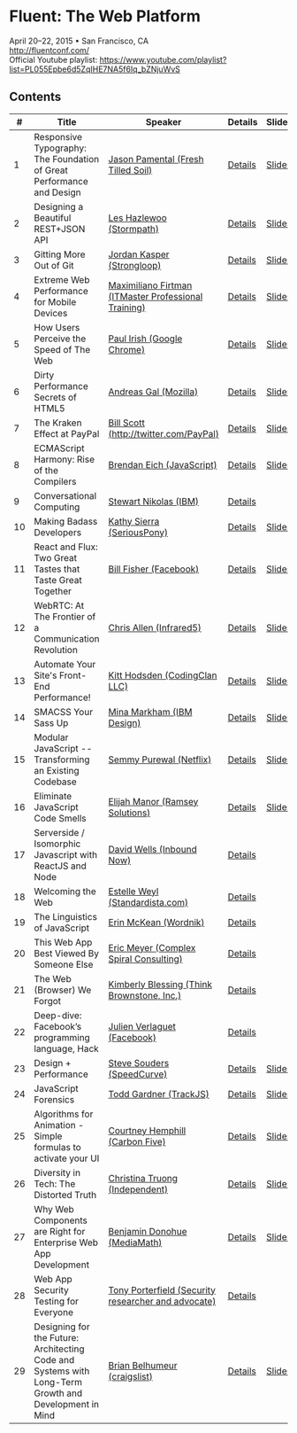 # Fluent: The Web Platform
April 20–22, 2015 • San Francisco, CA  
http://fluentconf.com/  
Official Youtube playlist: https://www.youtube.com/playlist?list=PL055Epbe6d5ZqIHE7NA5f6Iq_bZNjuWvS

## Contents
| #  | Title                                                                                                 | Speaker                                                                                  | Details                                                                                                                    | Slides                                                                                                                                              | Video                                                                                                 | Notes                                               | Rating |
|----|-------------------------------------------------------------------------------------------------------|------------------------------------------------------------------------------------------|----------------------------------------------------------------------------------------------------------------------------|-----------------------------------------------------------------------------------------------------------------------------------------------------|-------------------------------------------------------------------------------------------------------|-----------------------------------------------------|--------|
| 1  | Responsive Typography: The Foundation of Great Performance and Design                                 | [Jason Pamental (Fresh Tilled Soil)](http://www.freshtilledsoil.com/)                    | [Details](http://fluentconf.com/javascript-html-2015/public/schedule/detail/39224)                                         | [Slides](http://www.slideshare.net/jpamental)                                                                                                       | n/a                                                                                                   | [Notes](./notes/01-responsive-typography.md)        | 👍     |
| 2  | Designing a Beautiful REST+JSON API                                                                   | [Les Hazlewoo (Stormpath)](https://stormpath.com/)                                       | [Details](http://fluentconf.com/javascript-html-2015/public/schedule/detail/39033)                                         | [Slides](http://cdn.oreillystatic.com/en/assets/1/event/125/Designing%20a%20Beautiful%20REST+JSON%20API%20Presentation.pdf)                         | n/a                                                                                                   | [Notes](./notes/02-design-apis.md)                  |        |
| 3  | Gitting More Out of Git                                                                               | [Jordan Kasper (Strongloop)](http://jordankasper.com/)                                   | [Details](http://fluentconf.com/javascript-html-2015/public/schedule/detail/39088)                                         | [Slides](http://cdn.oreillystatic.com/en/assets/1/event/125/Gitting%20More%20Out%20of%20Git%20Presentation.pdf)                                     | n/a                                                                                                   | [Notes](./notes/03-gitting-git.md)                  | 👍👍   |
| 4  | Extreme Web Performance for Mobile Devices                                                            | [Maximiliano Firtman (ITMaster Professional Training)](http://www.firt.mobi/)            | [Details](http://fluentconf.com/javascript-html-2015/public/schedule/detail/39394)                                         | [Slides](http://firtman.github.io/fluent/)                                                                                                          | n/a                                                                                                   | [Notes](./notes/04-extreme-mobile-web-perf.md)      | 👍     |
| 5  | How Users Perceive the Speed of The Web                                                               | [Paul Irish (Google Chrome)](http://www.paulirish.com/)                                  | [Details](http://fluentconf.com/javascript-html-2015/public/schedule/detail/40733)                                         | [Slides](https://docs.google.com/presentation/d/1AwT2vVHzzlsIxEUS-z769awGa-hiHTwR0iWrkeX49Fk/edit?pli=1#slide=id.gae87e5f79_0_119)                  | [Video](https://www.youtube.com/watch?v=2ksXo2_Lfl0&list=PL055Epbe6d5ZqIHE7NA5f6Iq_bZNjuWvS&index=1)  | [Notes](./notes/05-users-perception.md)             | 👍     |
| 6  | Dirty Performance Secrets of HTML5                                                                    | [Andreas Gal (Mozilla)](https://twitter.com/andreasgal)                                  | [Details](http://fluentconf.com/javascript-html-2015/public/schedule/detail/40411)                                         | [Slides](http://cdn.oreillystatic.com/en/assets/1/event/125/Dirty%20Performance%20Secrets%20of%20HTML5%20Presentation.bin)                          | [Video](https://www.youtube.com/watch?v=t8x40JXUeWA&list=PL055Epbe6d5ZqIHE7NA5f6Iq_bZNjuWvS&index=5)  | [Notes](./notes/06-html5-performance.md)            |        |
| 7  | The Kraken Effect at PayPal                                                                           | [Bill Scott (http://twitter.com/PayPal)](PayPal)                                         | [Details](http://fluentconf.com/javascript-html-2015/public/schedule/detail/42770)                                         | [Slides](http://cdn.oreillystatic.com/en/assets/1/event/125/The%20Kraken%20Effect%20at%20PayPal%20Presentation.pdf)                                 | [Video](https://www.youtube.com/watch?v=k2wkNMr9idE&list=PL055Epbe6d5ZqIHE7NA5f6Iq_bZNjuWvS&index=3)  | [Notes](./notes/07-kraken-effect-at-paypal.md)      | 👍     |
| 8  | ECMAScript Harmony: Rise of the Compilers                                                             | [Brendan Eich (JavaScript)](http://twitter.com/BrendanEich)                              | [Details](http://fluentconf.com/javascript-html-2015/public/schedule/detail/41006)                                         | [Slides](http://cdn.oreillystatic.com/en/assets/1/event/125/ECMAScript%20Harmony_%20Rise%20of%20the%20Compilers%20Presentation.pdf)                 | [Video](https://www.youtube.com/watch?v=PlmsweSNhTw&list=PL055Epbe6d5ZqIHE7NA5f6Iq_bZNjuWvS&index=4)  | [Notes](./notes/08-ecmascript-harmony.md)           | 👍     |
| 9  | Conversational Computing                                                                              | [Stewart Nikolas (IBM)](http://twitter.com/IBM)                                          | [Details](http://fluentconf.com/javascript-html-2015/public/schedule/detail/42758)                                         |                                                                                                                                                     | [Video](https://www.youtube.com/watch?v=-fo_bvxxXww&list=PL055Epbe6d5ZqIHE7NA5f6Iq_bZNjuWvS&index=8)  |                                                     |        |
| 10 | Making Badass Developers                                                                              | [Kathy Sierra (SeriousPony)](http://seriouspony.com/)                                    | [Details](http://fluentconf.com/javascript-html-2015/public/schedule/detail/40366)                                         | [Slides](https://www.dropbox.com/s/45glzieyfl66urt/FluentFinal.key?dl=0)                                                                            | [Video](https://www.youtube.com/watch?v=FKTxC9pl-WM&list=PL055Epbe6d5ZqIHE7NA5f6Iq_bZNjuWvS&index=2)  | [Notes](./notes/10-badass-devs.md)                  | 👍👍   |
| 11 | React and Flux: Two Great Tastes that Taste Great Together                                            | [Bill Fisher (Facebook)](http://twitter.com/fisherwebdev)                                | [Details](http://fluentconf.com/javascript-html-2015/public/schedule/detail/39523)                                         | [Slides](https://speakerdeck.com/fisherwebdev/fluent-react-flux)                                                                                    |                                                                                                       | [Notes](./notes/11-react-flux.md)                   |        |
| 12 | WebRTC: At The Frontier of a Communication Revolution                                                 | [Chris Allen (Infrared5)](http://infrared5.com/)                                         | [Details](http://fluentconf.com/javascript-html-2015/public/schedule/detail/39368)                                         | [Slides](http://cdn.oreillystatic.com/en/assets/1/event/125/WebRTC_%20At%20The%20Frontier%20of%20a%20Communication%20Revolution%20Presentation.pdf) |                                                                                                       | [Notes](./notes/12-webrtc.md)                       |        |
| 13 | Automate Your Site's Front-End Performance!                                                           | [Kitt Hodsden (CodingClan LLC)](https://kitt.hodsden.org/)                               | [Details](http://fluentconf.com/javascript-html-2015/public/schedule/detail/39537)                                         | [Slides](https://speakerdeck.com/kitt/fluent-2015-automate-front-end-performance)                                                                   |                                                                                                       | [Notes](./notes/13-automate-performance.md)         | 👍     |
| 14 | SMACSS Your Sass Up                                                                                   | [Mina Markham (IBM Design)](http://mina.codes/)                                          | [Details](http://fluentconf.com/javascript-html-2015/public/schedule/detail/39325)                                         | [Slides](http://minamarkham.github.io/smacss-sass-up/#/)                                                                                            |                                                                                                       | [Notes](./notes/14-smacss.md)                       | 👍👍   |
| 15 | Modular JavaScript -- Transforming an Existing Codebase                                               | [Semmy Purewal (Netflix)](http://semmy.me/)                                              | [Details](http://fluentconf.com/javascript-html-2015/public/schedule/detail/39310)                                         | [Slides](http://cdn.oreillystatic.com/en/assets/1/event/125/Modular%20JavaScript%20--%20Transforming%20an%20Existing%20Codebase%20Presentation.pdf) |                                                                                                       | [Notes](./notes/15-modular-js.md)                   |        |
| 16 | Eliminate JavaScript Code Smells                                                                      | [Elijah Manor (Ramsey Solutions)](http://elijahmanor.com/)                               | [Details](http://fluentconf.com/javascript-html-2015/public/schedule/detail/39473)                                         | [Slides](http://elijahmanor.github.io/talks/js-smells/#/)                                                                                           |                                                                                                       | [Notes](./notes/16-eliminate-js-smells.md)          | 👍👍   |
| 17 | Serverside / Isomorphic Javascript with ReactJS and Node                                              | [David Wells (Inbound Now)](http://davidwells.io/)                                       | [Details](http://fluentconf.com/javascript-html-2015/public/schedule/detail/43727)                                         |                                                                                                                                                     |                                                                                                       | [Notes](./notes/17-isomorphic-js-react.md)          |        |
| 18 | Welcoming the Web                                                                                     | [Estelle Weyl (Standardista.com)](Standardista.com)                                      | [Details](http://fluentconf.com/javascript-html-2015/public/schedule/detail/42460)                                         |                                                                                                                                                     | [Video](https://www.youtube.com/watch?v=_3xhFpPHESw&list=PL055Epbe6d5ZqIHE7NA5f6Iq_bZNjuWvS&index=6)  | [Notes](./notes/18-welcoming-web.md)                | 👍👍   |
| 19 | The Linguistics of JavaScript                                                                         | [Erin McKean (Wordnik)](https://www.wordnik.com/)                                        | [Details](http://fluentconf.com/javascript-html-2015/public/schedule/detail/40302)                                         |                                                                                                                                                     | [Video](https://www.youtube.com/watch?v=4sNUzqrhQqY&list=PL055Epbe6d5ZqIHE7NA5f6Iq_bZNjuWvS&index=7)  | [Notes](./notes/19-linguistics-js.md)               | 👍     |
| 20 | This Web App Best Viewed By Someone Else                                                              | [Eric Meyer (Complex Spiral Consulting)](http://complexspiral.com/)                      | [Details](http://fluentconf.com/javascript-html-2015/public/schedule/detail/40562)                                         |                                                                                                                                                     | [Video](https://www.youtube.com/watch?v=r38al1w-h4k&list=PL055Epbe6d5ZqIHE7NA5f6Iq_bZNjuWvS&index=10) | [Notes](./notes/20-best-viewed-by-someone-else.md)  | 👍     |
| 21 | The Web (Browser) We Forgot                                                                           | [Kimberly Blessing (Think Brownstone, Inc.)](http://www.thinkbrownstone.com/)            | [Details](http://fluentconf.com/javascript-html-2015/public/schedule/detail/39572)                                         |                                                                                                                                                     | [Video](https://www.youtube.com/watch?v=TZswpvM8pD0&list=PL055Epbe6d5ZqIHE7NA5f6Iq_bZNjuWvS&index=9)  | [Notes](./notes/21-web-browser-we-forgot.md)        |        |
| 22 | Deep-dive: Facebook’s programming language, Hack                                                      | [Julien Verlaguet (Facebook)](https://github.com/pikatchu)                               | [Details](http://fluentconf.com/javascript-html-2015/public/schedule/speaker/199553)                                       |                                                                                                                                                     | [Video](https://www.youtube.com/watch?v=eDz8IbGsVrc&list=PL055Epbe6d5ZqIHE7NA5f6Iq_bZNjuWvS&index=11) | [Notes](./notes/22-hack-language.md)                |        |
| 23 | Design + Performance                                                                                  | [Steve Souders (SpeedCurve)](https://speedcurve.com/)                                    | [Details](http://fluentconf.com/javascript-html-2015/public/schedule/detail/42803)                                         | [Slides](http://cdn.oreillystatic.com/en/assets/1/event/125/Design%20+%20Performance%20Presentation.pdf)                                            |                                                                                                       | [Notes](./notes/23-design-performance.md)           | 👍     |
| 24 | JavaScript Forensics                                                                                  | [Todd Gardner (TrackJS)](http://trackjs.com/)                                            | [Details](http://fluentconf.com/javascript-html-2015/public/schedule/detail/39265)                                         | [Slides](https://speakerdeck.com/toddhgardner/javascript-forensics)                                                                                 |                                                                                                       | [Notes](./notes/24-js-forensics.md)                 | 👍     |
| 25 | Algorithms for Animation - Simple formulas to activate your UI                                        | [Courtney Hemphill (Carbon Five)](http://www.carbonfive.com/)                            | [Details](http://fluentconf.com/javascript-html-2015/public/schedule/detail/39238)                                         | [Slides](http://courtney.github.io/fluentconf2015)                                                                                                  |                                                                                                       | [Notes](./notes/25-animation-algorithms.md)         | 👍     |
| 26 | Diversity in Tech: The Distorted Truth                                                                | [Christina Truong (Independent)](http://christinatruong.com/)                            | [Details](http://fluentconf.com/javascript-html-2015/public/schedule/detail/39306)                                         | [Slides](http://christinatruong.com/talks/fluent-2015/)                                                                                             |                                                                                                       | [Notes](./notes/26-diversity-in-tech.md)            | 👍👍   |
| 27 | Why Web Components are Right for Enterprise Web App Development                                       | [Benjamin Donohue (MediaMath)](http://twitter.com/bndo)                                  | [Details](http://fluentconf.com/javascript-html-2015/public/schedule/detail/39333)                                         | [Slides](http://www.slideshare.net/MediaMath/oreilly-fluent-web-components-enterprise)                                                              |                                                                                                       | [Notes](./notes/27-web-components-enterprise.md)    |        |
| 28 | Web App Security Testing for Everyone                                                                 | [Tony Porterfield (Security researcher and advocate)](https://twitter.com/edtechinfosec) | [Details](http://fluentconf.com/javascript-html-2015/public/schedule/detail/39518?cmp=tw-web-confsched-info-fl15_sessions) |                                                                                                                                                     |                                                                                                       | [Notes](./notes/28-webapp-security.md)              |        |
| 29 | Designing for the Future: Architecting Code and Systems with Long-Term Growth and Development in Mind | [Brian Belhumeur (craigslist)](https://twitter.com/jsartisan)                            | [Details](http://fluentconf.com/javascript-html-2015/public/schedule/detail/39514)                                         | [Slides](http://brianbelhumeur.github.io/Fluent2015-DesigningForTheFuture.pdf)                                                                      |                                                                                                       | [Notes](./notes/29-architecting-code-for-future.md) | 👍     |
